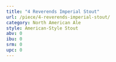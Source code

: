 ```yaml
---
title: "4 Reverends Imperial Stout"
url: /piece/4-reverends-imperial-stout/
category: North American Ale
style: American-Style Stout
abv: 0
ibu: 0
srm: 0
upc: 0
---
```


